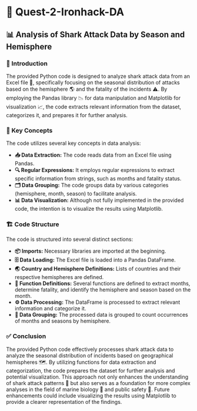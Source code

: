 # 🦈 Quest-2-Ironhack-DA

## 📊 Analysis of Shark Attack Data by Season and Hemisphere

### 📘 Introduction
The provided Python code is designed to analyze shark attack data from an Excel file 📄, specifically focusing on the seasonal distribution of attacks based on the hemisphere 🌎 and the fatality of the incidents ⚠️. By employing the Pandas library 📉 for data manipulation and Matplotlib for visualization 📈, the code extracts relevant information from the dataset, categorizes it, and prepares it for further analysis.

### 🧠 Key Concepts
The code utilizes several key concepts in data analysis:

* **📥 Data Extraction:** The code reads data from an Excel file using Pandas.
* **🔍 Regular Expressions:** It employs regular expressions to extract specific information from strings, such as months and fatality status.
* **🗂️ Data Grouping:** The code groups data by various categories (hemisphere, month, season) to facilitate analysis.
* **📊 Data Visualization:** Although not fully implemented in the provided code, the intention is to visualize the results using Matplotlib.

### 🏗️ Code Structure
The code is structured into several distinct sections:

* **📦 Imports:** Necessary libraries are imported at the beginning.
* **🗄️ Data Loading:** The Excel file is loaded into a Pandas DataFrame.
* **🌏 Country and Hemisphere Definitions:** Lists of countries and their respective hemispheres are defined.
* **🔧 Function Definitions:** Several functions are defined to extract months, determine fatality, and identify the hemisphere and season based on the month.
* **⚙️ Data Processing:** The DataFrame is processed to extract relevant information and categorize it.
* **🔢 Data Grouping:** The processed data is grouped to count occurrences of months and seasons by hemisphere.

### ✅ Conclusion
The provided Python code effectively processes shark attack data to analyze the seasonal distribution of incidents based on geographical hemispheres 🗺️. By utilizing functions for data extraction and categorization, the code prepares the dataset for further analysis and potential visualization. This approach not only enhances the understanding of shark attack patterns 🦈 but also serves as a foundation for more complex analyses in the field of marine biology 🌊 and public safety 🚨. Future enhancements could include visualizing the results using Matplotlib to provide a clearer representation of the findings.
